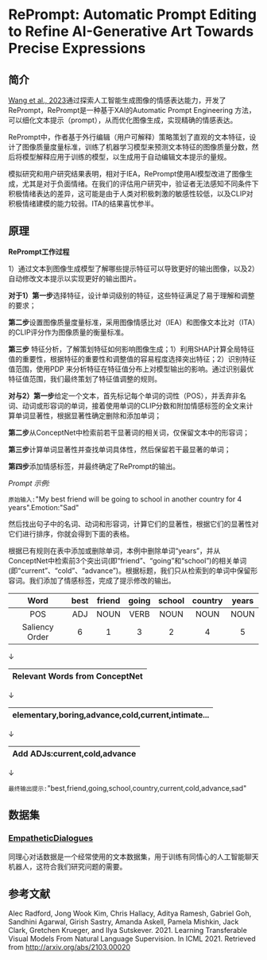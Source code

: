 # RePrompt: Automatic Prompt Editing to Refine AI-Generative Art Towards Precise Expressions

## 简介

[Wang et al., 2023](https://doi.org/10.1145/3544548.3581402)通过探索人工智能生成图像的情感表达能力，开发了RePrompt，RePrompt是一种基于XAI的Automatic Prompt Engineering 方法，可以细化文本提示（prompt），从而优化图像生成，实现精确的情感表达。

RePrompt中，作者基于外行编辑（用户可解释）策略策划了直观的文本特征，设计了图像质量度量标准，训练了机器学习模型来预测文本特征的图像质量分数，然后将模型解释应用于训练的模型，以生成用于自动编辑文本提示的量规。

模拟研究和用户研究结果表明，相对于IEA，RePrompt使用AI模型改进了图像生成，尤其是对于负面情绪。在我们的评估用户研究中，验证者无法感知不同条件下积极情绪表达的差异，这可能是由于人类对积极刺激的敏感性较低，以及CLIP对积极情绪建模的能力较弱。ITA的结果喜忧参半。

## 原理

**RePrompt工作过程**

1）通过文本到图像生成模型了解哪些提示特征可以导致更好的输出图像，以及2）自动修改文本提示以实现更好的输出图片。

**对于1）第一步**选择特征，设计单词级别的特征，这些特征满足了易于理解和调整的要求；

**第二步**设置图像质量度量标准，采用图像情感比对（IEA）和图像文本比对（ITA）的CLIP评分作为图像质量的衡量标准。

**第三步** 特征分析，了解策划特征如何影响图像生成；1）利用SHAP计算全局特征值的重要性，根据特征的重要性和调整值的容易程度选择突出特征；2）识别特征值范围，使用PDP
来分析特征在特征值分布上对模型输出的影响。通过识别最优特征值范围，我们最终策划了特征值调整的规则。

**对与2）第一步**给定一个文本，首先标记每个单词的词性（POS），并丢弃非名词、动词或形容词的单词，接着使用单词的CLIP分数和附加情感标签的全文来计算单词显著性，根据显著性确定删除和添加单词；

**第二步**从ConceptNet中检索前若干显著词的相关词，仅保留文本中的形容词；

**第三步**计算单词显著性并查找单词具体性，然后保留若干最显著的单词；

**第四步**添加情感标签，并最终确定了RePrompt的输出。

*Prompt 示例:*

`原始输入:`"My best friend will be going to school in another country for 4 years".Emotion:"Sad"

然后找出句子中的名词、动词和形容词，计算它们的显著性，根据它们的显著性对它们进行排序，你就会得到下面的表格。

根据已有规则在表中添加或删除单词，本例中删除单词“years”，并从ConceptNet中检索前3个突出词(即“friend”、“going”和“school”)的相关单词(即“current”、“cold”、“advance”)。根据标题，我们只从检索到的单词中保留形容词。我们添加了情感标签，完成了提示修改的输出。

|      Word       | best  | friend  |  going  |  school  |  country  |  years  |
|:---------------:|:-----:|:-------:|:-------:|:--------:|:---------:|:-------:|
|       POS       |  ADJ  |  NOUN   |  VERB   |   NOUN   |   NOUN    |  NOUN   |
| Saliency Order  |   6   |    1    |    3    |    2     |     4     |    5    |

&darr;

|Relevant Words from ConceptNet|
|------------------------------|

&darr;

|elementary,boring,advance,cold,current,intimate...|
|--------------------------------------------------|

&darr;

|Add ADJs:current,cold,advance|
|-----------------------------|

&darr;

`最终输出提示:`"best,friend,going,school,country,current,cold,advance,sad"

## 数据集

### [EmpatheticDialogues](https://doi.org/10.18653/v1/2020.emnlp-main.531)
同理心对话数据是一个经常使用的文本数据集，用于训练有同情心的人工智能聊天机器人，这符合我们研究问题的需要。 

## 参考文献
Alec Radford, Jong Wook Kim, Chris Hallacy, Aditya Ramesh, Gabriel Goh, Sandhini Agarwal, Girish Sastry, Amanda Askell, Pamela Mishkin, Jack Clark, Gretchen Krueger, and Ilya Sutskever. 2021. Learning Transferable Visual Models From Natural Language Supervision. In ICML 2021. Retrieved from http://arxiv.org/abs/2103.00020